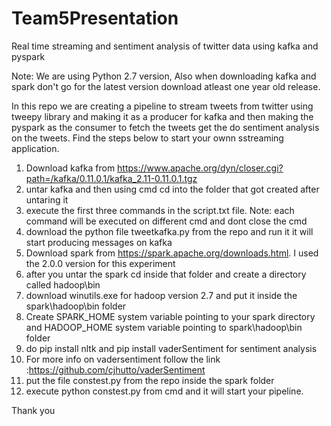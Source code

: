 # Team5Presentation
Real time streaming and sentiment analysis of twitter data using kafka and pyspark

Note: We are using Python 2.7 version, Also when downloading kafka and spark don't go for the latest version download atleast one year old release.

In this repo we are creating a pipeline to stream tweets from twitter using tweepy library and making it as  a producer for kafka and then making the pyspark as the consumer to fetch the tweets get the do sentiment analysis on the tweets. Find the steps below to start your ownn sstreaming application.

 1. Download kafka from https://www.apache.org/dyn/closer.cgi?path=/kafka/0.11.0.1/kafka_2.11-0.11.0.1.tgz
 2. untar kafka and then using cmd cd into the folder that got created after untaring it
 3. execute the first three commands in the script.txt file. Note: each command will be executed on different cmd and dont close the cmd 
 4. download the python file tweetkafka.py from the repo and run it it will start producing messages on kafka
 5. Download spark from https://spark.apache.org/downloads.html. I used the 2.0.0 version for this experiment
 6. after you untar the spark cd inside that folder and create a directory called hadoop\bin
 7. download winutils.exe for hadoop version 2.7 and put it inside the spark\hadoop\bin folder
 8. Create SPARK_HOME system variable pointing to your spark directory and HADOOP_HOME system variable pointing to spark\hadoop\bin folder
 9. do pip install nltk and pip install vaderSentiment for sentiment analysis
 10. For more info on vadersentiment follow the link :https://github.com/cjhutto/vaderSentiment
 11. put the file constest.py from the repo inside the spark folder
 12. execute python constest.py from cmd and it will start your pipeline.
 
 Thank you
 
